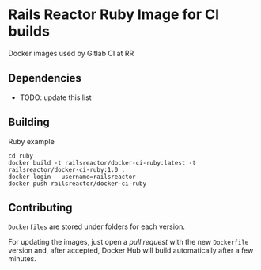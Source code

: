 # Rails Reactor Ruby Image for CI builds

Docker images used by Gitlab CI at RR

## Dependencies

* TODO: update this list

## Building

Ruby example

```
cd ruby
docker build -t railsreactor/docker-ci-ruby:latest -t railsreactor/docker-ci-ruby:1.0 .
docker login --username=railsreactor
docker push railsreactor/docker-ci-ruby
```

## Contributing

`Dockerfiles` are stored under folders for each version.

For updating the images, just open a _pull request_ with
the new `Dockerfile` version and, after accepted, Docker
Hub will build automatically after a few minutes.
